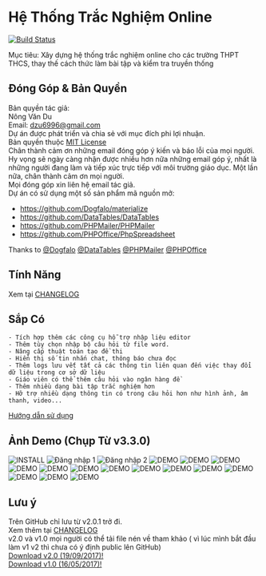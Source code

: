 # Hệ Thống Trắc Nghiệm Online

[![Build Status](https://travis-ci.org/meesudzu/trac-nghiem-online.svg?branch=master)](https://travis-ci.org/meesudzu/trac-nghiem-online)

Mục tiêu: Xây dựng hệ thống trắc nghiệm online cho các trường THPT THCS, thay thế cách thức làm bài tập và kiểm tra truyền thống

## Đóng Góp & Bản Quyền  

Bản quyền tác giả:  
Nông Văn Du  
Email: dzu6996@gmail.com  
Dự án được phát triển và chia sẻ với mục đích phi lợi nhuận.  
Bản quyền thuộc [MIT License](LICENSE)  
Chân thành cảm ơn những email đóng góp ý kiến và báo lỗi của mọi người. Hy vọng sẽ ngày càng nhận được nhiều hơn nữa những email góp ý, nhất là những người đang làm và tiếp xúc trực tiếp với môi trường giáo dục. Một lần nữa, chân thành cảm ơn mọi người.  
Mọi đóng góp xin liên hệ email tác giả.  
Dự án có sử dụng một số sản phẩm mã nguồn mở:  
- https://github.com/Dogfalo/materialize  
- https://github.com/DataTables/DataTables  
- https://github.com/PHPMailer/PHPMailer
- https://github.com/PHPOffice/PhpSpreadsheet

Thanks to [@Dogfalo](https://github.com/Dogfalo) [@DataTables](https://github.com/DataTables) [@PHPMailer](https://github.com/PHPMailer) [@PHPOffice](https://github.com/PHPOffice)  

## Tính Năng

Xem tại [CHANGELOG](CHANGELOG.md)<br />

## Sắp Có

    - Tích hợp thêm các công cụ hỗ trợ nhập liệu editor
    - Thêm tùy chọn nhập bộ câu hỏi từ file word.
    - Nâng cấp thuật toán tạo đề thi
    - Hiển thị số tin nhắn chat, thông báo chưa đọc
    - Thêm logs lưu vết tất cả các thông tin liên quan đến việc thay đổi dữ liệu trong cơ sở dữ liệu
    - Giáo viên có thể thêm câu hỏi vào ngân hàng đề
    - Thêm nhiều dạng bài tập trắc nghiệm hơn
    - Hỡ trợ nhiều dạng thông tin có trong câu hỏi hơn như hình ảnh, âm thanh, video...

[Hướng dẫn sử dụng](GUIDE.md)

## Ảnh Demo (Chụp Từ v3.3.0)

![INSTALL](demo-images/install.png)
![Đăng nhập 1](demo-images/login-1.PNG)
![Đăng nhập 2](demo-images/login-2.PNG)
![DEMO](demo-images/1.png)
![DEMO](demo-images/4.1.png)
![DEMO](demo-images/4.2.png)
![DEMO](demo-images/4.3.png)
![DEMO](demo-images/2.png)
![DEMO](demo-images/3.png)
![DEMO](demo-images/5.png)
![DEMO](demo-images/6.png)
![DEMO](demo-images/7.png)
![DEMO](demo-images/8.png)
![DEMO](demo-images/9.png)
![DEMO](demo-images/10.png)
![DEMO](demo-images/11.png)
![DEMO](demo-images/12.png)

## Lưu ý

Trên GitHub chỉ lưu từ v2.0.1 trở đi.<br />
Xem thêm tại [CHANGELOG](CHANGELOG.md)<br />
v2.0 và v1.0 mọi người có thể tải file nén về tham khảo ( vì lúc mình bắt đầu làm v1 v2 thì chưa có ý định public lên GitHub)<br />
[Download v2.0 (19/09/2017)!](https://drive.google.com/file/d/0B2XjHVJwd5PSbWhXZWdOcDgyYXM/view?usp=sharing)<br />
[Download v1.0 (16/05/2017)!](https://drive.google.com/file/d/0B2XjHVJwd5PSejNmN0FfR0N1Tms/view?usp=sharing)
